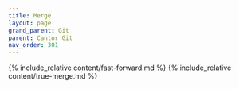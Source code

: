 ```yaml
---
title: Merge
layout: page
grand_parent: Git
parent: Cantor Git
nav_order: 301
---
```

{% include_relative content/fast-forward.md %}
{% include_relative content/true-merge.md %}